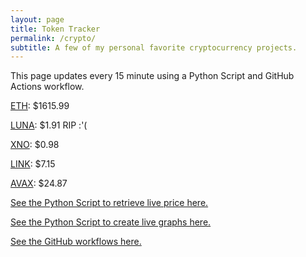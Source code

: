 ```yaml
---
layout: page
title: Token Tracker
permalink: /crypto/
subtitle: A few of my personal favorite cryptocurrency projects.
---
```


 This page updates every 15 minute using a Python Script and GitHub Actions workflow.


<!--BEGINCRYPTOINPUT-->
[ETH](https://smfxfc.github.io/crypto/eth.html): $1615.99

[LUNA](https://smfxfc.github.io/crypto/luna.html): $1.91 RIP :'(

[XNO](https://smfxfc.github.io/crypto/xno.html): $0.98

[LINK](https://smfxfc.github.io/crypto/link.html): $7.15

[AVAX](https://smfxfc.github.io/crypto/avax.html): $24.87

<!--ENDCRYPTOINPUT-->
 
 
[See the Python Script to retrieve live price here.](https://github.com/smfxfc/smfxfc.github.io/blob/master/src/get_cryptos.py)

[See the Python Script to create live graphs here.](https://github.com/smfxfc/smfxfc.github.io/blob/master/src/graph_crypto.py)

[See the GitHub workflows here.](https://github.com/smfxfc/smfxfc.github.io/blob/master/.github/workflows/)
